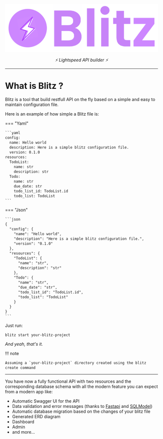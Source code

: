 #

![image info](./images/blitz_banner.png)

<p align="center">
  <em>⚡️ Lightspeed API builder ⚡️</em>
</p>

---

# **What is Blitz ?**

Blitz is a tool that build restfull API on the fly based on a simple and easy to maintain configuration file.

Here is an example of how simple a Blitz file is:

=== "Yaml"

    ```yaml
    config:
      name: Hello world
      description: Here is a simple blitz configuration file.
      version: 0.1.0
    resources:
      TodoList:
        name: str
        description: str
      Todo:
        name: str
        due_date: str
        todo_list_id: TodoList.id
        todo_list: TodoList
    ```

=== "Json"

    ```json
    {
      "config": {
        "name": "Hello world",
        "description": "Here is a simple blitz configuration file.",
        "version": "0.1.0"
      },
      "resources": {
        "TodoList": {
          "name": "str",
          "description": "str"
        },
        "Todo": {
          "name": "str",
          "due_date": "str",
          "todo_list_id": "TodoList.id",
          "todo_list": "TodoList"
        }
      }
    }
    ```

Just run:

```
blitz start your-blitz-project
```

_And yeah, that's it._

!!! note

    Assuming a `your-blitz-project` directory created using the blitz create command

---

You have now a fully functional API with two resources and the corresponding database schema with all the modern feature you can expect from a modern app like:

- Automatic Swagger UI for the API
- Data validation and error messages (thanks to [Fastapi](https://fastapi.tiangolo.com/) and [SQLModel](https://sqlmodel.tiangolo.com/))
- Automatic database migration based on the changes of your blitz file
- Generated ERD diagram
- Dashboard
- Admin
- and more...
